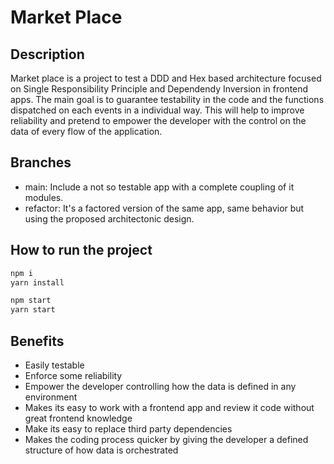 # Market Place

## Description

Market place is a project to test a DDD and Hex based architecture focused on Single Responsibility Principle and Dependendy Inversion in frontend apps. The main goal is to guarantee testability in the code and the functions dispatched on each events in a individual way. This will help to improve reliability and pretend to empower the developer with the control on the data of every flow of the application.

## Branches

- main: Include a not so testable app with a complete coupling of it modules.
- refactor: It's a factored version of the same app, same behavior but using the proposed architectonic design.

## How to run the project

```bash
npm i
yarn install
```
```bash
npm start
yarn start
```

## Benefits

- Easily testable
- Enforce some reliability
- Empower the developer controlling how the data is defined in any environment
- Makes its easy to work with a frontend app and review it code without great frontend knowledge
- Make its easy to replace third party dependencies
- Makes the coding process quicker by giving the developer a defined structure of how data is orchestrated 